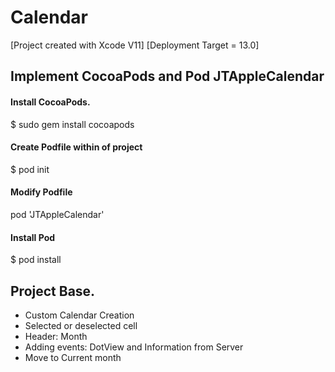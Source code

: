# Calendar

[Project created with Xcode V11] [Deployment Target = 13.0]

## Implement CocoaPods and Pod JTAppleCalendar
#### Install CocoaPods.
$ sudo gem install cocoapods

#### Create Podfile within of project
$ pod init

#### Modify Podfile
pod 'JTAppleCalendar'

#### Install Pod
$ pod install

## Project Base.
* Custom Calendar Creation
* Selected or deselected cell
* Header: Month
* Adding events: DotView and Information from Server
* Move to Current month